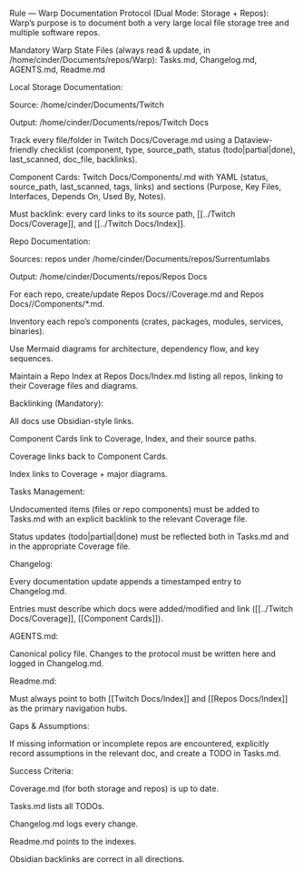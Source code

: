 Rule — Warp Documentation Protocol (Dual Mode: Storage + Repos):
Warp’s purpose is to document both a very large local file storage tree and multiple software repos.

Mandatory Warp State Files (always read & update, in /home/cinder/Documents/repos/Warp):
Tasks.md, Changelog.md, AGENTS.md, Readme.md

Local Storage Documentation:

Source: /home/cinder/Documents/Twitch

Output: /home/cinder/Documents/repos/Twitch Docs

Track every file/folder in Twitch Docs/Coverage.md using a Dataview-friendly checklist (component, type, source_path, status (todo|partial|done), last_scanned, doc_file, backlinks).

Component Cards: Twitch Docs/Components/<component>.md with YAML (status, source_path, last_scanned, tags, links) and sections (Purpose, Key Files, Interfaces, Depends On, Used By, Notes).

Must backlink: every card links to its source path, [[../Twitch Docs/Coverage]], and [[../Twitch Docs/Index]].

Repo Documentation:

Sources: repos under /home/cinder/Documents/repos/Surrentumlabs

Output: /home/cinder/Documents/repos/Repos Docs

For each repo, create/update Repos Docs/<repo-name>/Coverage.md and Repos Docs/<repo-name>/Components/*.md.

Inventory each repo’s components (crates, packages, modules, services, binaries).

Use Mermaid diagrams for architecture, dependency flow, and key sequences.

Maintain a Repo Index at Repos Docs/Index.md listing all repos, linking to their Coverage files and diagrams.

Backlinking (Mandatory):

All docs use Obsidian-style  links.

Component Cards link to Coverage, Index, and their source paths.

Coverage links back to Component Cards.

Index links to Coverage + major diagrams.

Tasks Management:

Undocumented items (files or repo components) must be added to Tasks.md with an explicit backlink to the relevant Coverage file.

Status updates (todo|partial|done) must be reflected both in Tasks.md and in the appropriate Coverage file.

Changelog:

Every documentation update appends a timestamped entry to Changelog.md.

Entries must describe which docs were added/modified and link ([[../Twitch Docs/Coverage]], [[Component Cards]]).

AGENTS.md:

Canonical policy file. Changes to the protocol must be written here and logged in Changelog.md.

Readme.md:

Must always point to both [[Twitch Docs/Index]] and [[Repos Docs/Index]] as the primary navigation hubs.

Gaps & Assumptions:

If missing information or incomplete repos are encountered, explicitly record assumptions in the relevant doc, and create a TODO in Tasks.md.

Success Criteria:

Coverage.md (for both storage and repos) is up to date.

Tasks.md lists all TODOs.

Changelog.md logs every change.

Readme.md points to the indexes.

Obsidian backlinks are correct in all directions.
